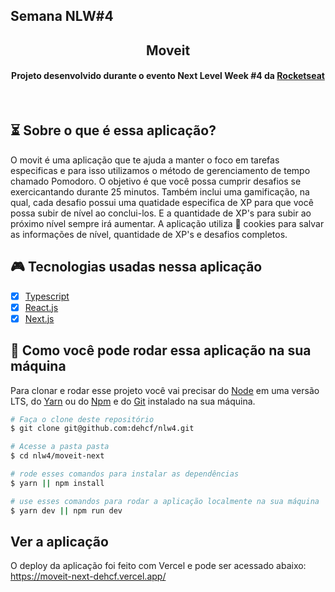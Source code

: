 ## Semana NLW#4


<h2 align="center">
  Moveit 
</h2>

<h4 align="center">
  Projeto desenvolvido durante o evento Next Level Week #4 da <a href="https://app.rocketseat.com.br/dashboard">Rocketseat</a>
</h4>

<br/>

## :hourglass_flowing_sand: Sobre o que é essa aplicação?
O movit é uma aplicação que te ajuda a manter o foco em tarefas especificas e para isso utilizamos o método de gerenciamento de tempo chamado Pomodoro. O objetivo é que você possa cumprir desafios se exercicantando durante 25 minutos. 
Também inclui uma gamificação, na qual, cada desafio possui uma quatidade especifica de XP para que você possa subir de nível ao conclui-los. E a quantidade de XP's para subir ao próximo nível sempre irá aumentar.
A aplicação utiliza :cookie: cookies para salvar as informações de nível, quantidade de XP's e desafios completos. 

## :video_game: Tecnologias usadas nessa aplicação

- [x] [Typescript](https://www.typescriptlang.org/)
- [x] [React.js](https://pt-br.reactjs.org/)
- [x] [Next.js](https://nextjs.org/)

## :crown: Como você pode rodar essa aplicação na sua máquina

Para clonar e rodar esse projeto você vai precisar do [Node](https://nodejs.org/en/) em uma versão LTS, do [Yarn](https://yarnpkg.com/) ou do [Npm](https://www.npmjs.com/get-npm) e do [Git](https://git-scm.com/) instalado na sua máquina.

```bash
# Faça o clone deste repositório 
$ git clone git@github.com:dehcf/nlw4.git

# Acesse a pasta pasta
$ cd nlw4/moveit-next

# rode esses comandos para instalar as dependências
$ yarn || npm install

# use esses comandos para rodar a aplicação localmente na sua máquina
$ yarn dev || npm run dev
```
## Ver a aplicação
O deploy da aplicação foi feito com Vercel e pode ser acessado abaixo:
https://moveit-next-dehcf.vercel.app/
